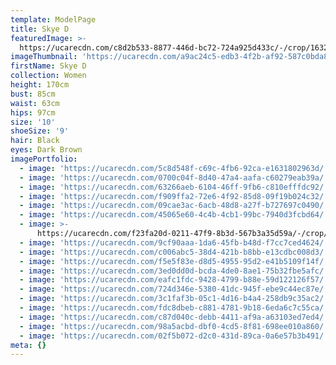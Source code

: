 ```yaml
---
template: ModelPage
title: Skye D
featuredImage: >-
  https://ucarecdn.com/c8d2b533-8877-446d-bc72-724a925d433c/-/crop/1632x992/0,429/-/preview/
imageThumbnail: 'https://ucarecdn.com/a9ac24c5-edb3-4f2b-af92-587c0bda86a9/'
firstName: Skye D
collection: Women
height: 170cm
bust: 85cm
waist: 63cm
hips: 97cm
size: '10'
shoeSize: '9'
hair: Black
eyes: Dark Brown
imagePortfolio:
  - image: 'https://ucarecdn.com/5c8d548f-c69c-4fb6-92ca-e1631802963d/'
  - image: 'https://ucarecdn.com/0700c04f-8d40-47a4-aafa-c60279eab39a/'
  - image: 'https://ucarecdn.com/63266aeb-6104-46ff-9fb6-c810efffdc92/'
  - image: 'https://ucarecdn.com/f909ffa2-72e6-4f92-85d8-09f19b024c32/'
  - image: 'https://ucarecdn.com/09cae3ac-6acb-48d8-a27f-b727697c0490/'
  - image: 'https://ucarecdn.com/45065e60-4c4b-4cb1-99bc-7940d3fcbd64/'
  - image: >-
      https://ucarecdn.com/f23fa20d-0211-47f9-8b3d-567b3a35d59a/-/crop/898x329/42,0/-/preview/
  - image: 'https://ucarecdn.com/9cf90aaa-1da6-45fb-b48d-f7cc7ced4624/'
  - image: 'https://ucarecdn.com/c006abc5-38d4-421b-b8bb-e13cdbc008d3/'
  - image: 'https://ucarecdn.com/f5e5f83e-d8d5-4955-95d2-e41b5109f14f/'
  - image: 'https://ucarecdn.com/3ed0dd0d-bcda-4de0-8ae1-75b32fbe5afc/'
  - image: 'https://ucarecdn.com/eafc1fdc-9428-4799-b88e-59d122126f57/'
  - image: 'https://ucarecdn.com/724d346e-5380-41dc-945f-ebe9c44ec87e/'
  - image: 'https://ucarecdn.com/3c1faf3b-05c1-4d16-b4a4-258db9c35ac2/'
  - image: 'https://ucarecdn.com/fdc8dbeb-c881-4781-9b18-6eda6c7c55ca/'
  - image: 'https://ucarecdn.com/c87d040c-debb-4411-af9a-a63103ed7ed4/'
  - image: 'https://ucarecdn.com/98a5acbd-dbf0-4cd5-8f81-698ee010a860/'
  - image: 'https://ucarecdn.com/02f5b072-d2c0-431d-89ca-0a6e57b3b491/'
meta: {}
---
```


